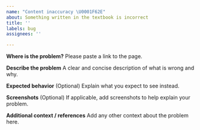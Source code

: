 ```yaml
---
name: "Content inaccuracy \U0001F62E"
about: Something written in the textbook is incorrect
title: ''
labels: bug
assignees: ''

---
```


<!-- 
Thank you for helping us improve!
Please try to be as clear as possible, and paste a link to the page that contains the problem.
-->

**Where is the problem?**
Please paste a link to the page.

**Describe the problem**
A clear and concise description of what is wrong and why.

**Expected behavior**
(Optional) Explain what you expect to see instead.

**Screenshots**
(Optional) If applicable, add screenshots to help explain your problem.

**Additional context / references**
Add any other context about the problem here.
